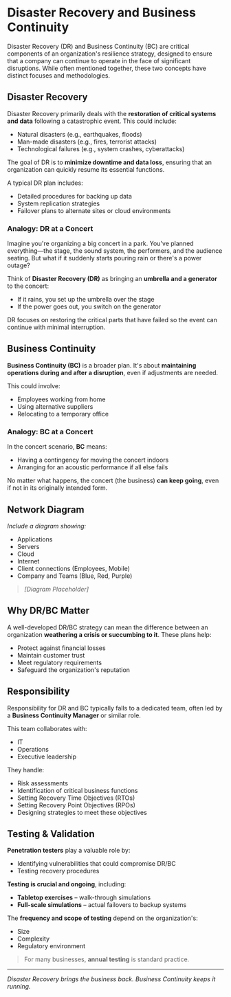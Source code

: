 # Disaster Recovery and Business Continuity

Disaster Recovery (DR) and Business Continuity (BC) are critical components of an organization's resilience strategy, designed to ensure that a company can continue to operate in the face of significant disruptions. While often mentioned together, these two concepts have distinct focuses and methodologies.

## Disaster Recovery

Disaster Recovery primarily deals with the **restoration of critical systems and data** following a catastrophic event. This could include:

- Natural disasters (e.g., earthquakes, floods)
- Man-made disasters (e.g., fires, terrorist attacks)
- Technological failures (e.g., system crashes, cyberattacks)

The goal of DR is to **minimize downtime and data loss**, ensuring that an organization can quickly resume its essential functions.

A typical DR plan includes:

- Detailed procedures for backing up data
- System replication strategies
- Failover plans to alternate sites or cloud environments

### Analogy: DR at a Concert

Imagine you're organizing a big concert in a park. You've planned everything—the stage, the sound system, the performers, and the audience seating. But what if it suddenly starts pouring rain or there's a power outage?

Think of **Disaster Recovery (DR)** as bringing an **umbrella and a generator** to the concert:

- If it rains, you set up the umbrella over the stage
- If the power goes out, you switch on the generator

DR focuses on restoring the critical parts that have failed so the event can continue with minimal interruption.

## Business Continuity

**Business Continuity (BC)** is a broader plan. It's about **maintaining operations during and after a disruption**, even if adjustments are needed.

This could involve:

- Employees working from home
- Using alternative suppliers
- Relocating to a temporary office

### Analogy: BC at a Concert

In the concert scenario, **BC** means:

- Having a contingency for moving the concert indoors
- Arranging for an acoustic performance if all else fails

No matter what happens, the concert (the business) **can keep going**, even if not in its originally intended form.

## Network Diagram

*Include a diagram showing:*

- Applications
- Servers
- Cloud
- Internet
- Client connections (Employees, Mobile)
- Company and Teams (Blue, Red, Purple)

> *[Diagram Placeholder]*

## Why DR/BC Matter

A well-developed DR/BC strategy can mean the difference between an organization **weathering a crisis or succumbing to it**. These plans help:

- Protect against financial losses
- Maintain customer trust
- Meet regulatory requirements
- Safeguard the organization's reputation

## Responsibility

Responsibility for DR and BC typically falls to a dedicated team, often led by a **Business Continuity Manager** or similar role.

This team collaborates with:

- IT
- Operations
- Executive leadership

They handle:

- Risk assessments
- Identification of critical business functions
- Setting Recovery Time Objectives (RTOs)
- Setting Recovery Point Objectives (RPOs)
- Designing strategies to meet these objectives

## Testing & Validation

**Penetration testers** play a valuable role by:

- Identifying vulnerabilities that could compromise DR/BC
- Testing recovery procedures

**Testing is crucial and ongoing**, including:

- **Tabletop exercises** – walk-through simulations
- **Full-scale simulations** – actual failovers to backup systems

The **frequency and scope of testing** depend on the organization's:

- Size
- Complexity
- Regulatory environment

> For many businesses, **annual testing** is standard practice.

---

*Disaster Recovery brings the business back. Business Continuity keeps it running.*

